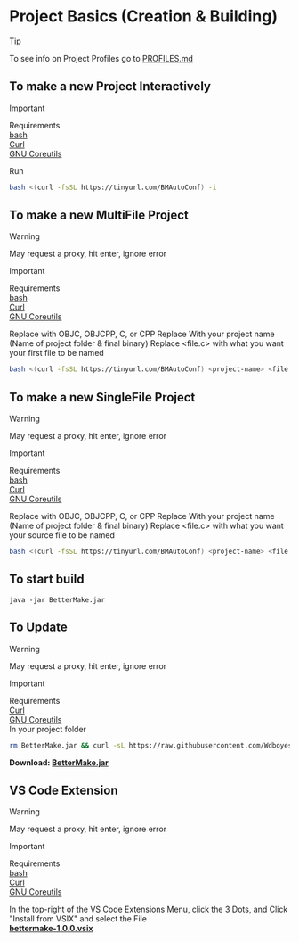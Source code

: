 # Project Basics  (Creation & Building)   
> [!TIP]  
> To see info on Project Profiles go to [PROFILES.md](PROFILES.md)  
  
## To make a new Project Interactively
> [!IMPORTANT]  
> Requirements  
> [bash](https://www.gnu.org/software/bash/)  
> [Curl](https://curl.se/)  
> [GNU Coreutils](https://www.gnu.org/software/coreutils/)  
  
Run 
```sh
bash <(curl -fsSL https://tinyurl.com/BMAutoConf) -i
```

## To make a new MultiFile Project  
> [!WARNING]    
> May request a proxy, hit enter, ignore error    
  
> [!IMPORTANT]  
> Requirements  
> [bash](https://www.gnu.org/software/bash/)  
> [Curl](https://curl.se/)  
> [GNU Coreutils](https://www.gnu.org/software/coreutils/)  
  
Replace <Lang> with OBJC, OBJCPP, C, or CPP
Replace <project-name> With your project name (Name of project folder & final binary)
Replace <file.c> with what you want your first file to be named
```sh
bash <(curl -fsSL https://tinyurl.com/BMAutoConf) <project-name> <file.c> MF <Lang> <OPTIONAL: profile-name>
```  

## To make a new SingleFile Project  
> [!WARNING]  
> May request a proxy, hit enter, ignore error   
  
> [!IMPORTANT]  
> Requirements  
> [bash](https://www.gnu.org/software/bash/)   
> [Curl](https://curl.se/)  
> [GNU Coreutils](https://www.gnu.org/software/coreutils/)  
  
Replace <Lang> with OBJC, OBJCPP, C, or CPP
Replace <project-name> With your project name (Name of project folder & final binary)
Replace <file.c> with what you want your source file to be named
```sh
bash <(curl -fsSL https://tinyurl.com/BMAutoConf) <project-name> <file.c> OF <Lang> <OPTIONAL: profile-name>
```    
## To start build  
`java -jar BetterMake.jar`  

## To Update
> [!WARNING]  
> May request a proxy, hit enter, ignore error
   
> [!IMPORTANT]  
> Requirements  
> [Curl](https://curl.se/)  
> [GNU Coreutils](https://www.gnu.org/software/coreutils/)  
In your project folder  
```sh
rm BetterMake.jar && curl -sL https://raw.githubusercontent.com/Wdboyes13/BetterMake/refs/heads/main/target/BetterMake.jar
```
  
__Download: [BetterMake.jar](https://raw.githubusercontent.com/Wdboyes13/BetterMake/refs/heads/main/target/BetterMake.jar)__ 
  
## VS Code Extension
> [!WARNING]  
> May request a proxy, hit enter, ignore error
  
> [!IMPORTANT]  
> Requirements  
> [bash](https://www.gnu.org/software/bash/)  
> [Curl](https://curl.se/)  
> [GNU Coreutils](https://www.gnu.org/software/coreutils/)
  
In the top-right of the VS Code Extensions Menu, click the 3 Dots, and Click "Install from VSIX" and select the File  
__[bettermake-1.0.0.vsix](https://github.com/Wdboyes13/BetterMake/raw/refs/heads/main/vsix/bettermake/bettermake-1.0.0.vsix)__
